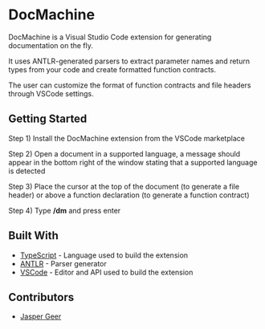 
# DocMachine

DocMachine is a Visual Studio Code extension for generating documentation on the fly.

It uses ANTLR-generated parsers to extract parameter names and return types from your code and create formatted function contracts.

The user can customize the format of function contracts and file headers through VSCode settings.

## Getting Started

Step 1) Install the DocMachine extension from the VSCode marketplace

Step 2) Open a document in a supported language, a message should appear in the bottom right of the window stating that a supported language is detected

Step 3) Place the cursor at the top of the document (to generate a file header) or above a function declaration (to generate a function contract)

Step 4) Type **/dm** and press enter

## Built With
*  [TypeScript](https://www.typescriptlang.org) - Language used to build the extension
*  [ANTLR](https://www.antlr.org) - Parser generator
*  [VSCode](https://code.visualstudio.com) - Editor and API used to build the extension

## Contributors

*  [Jasper Geer](https://github.com/jaspergeer)